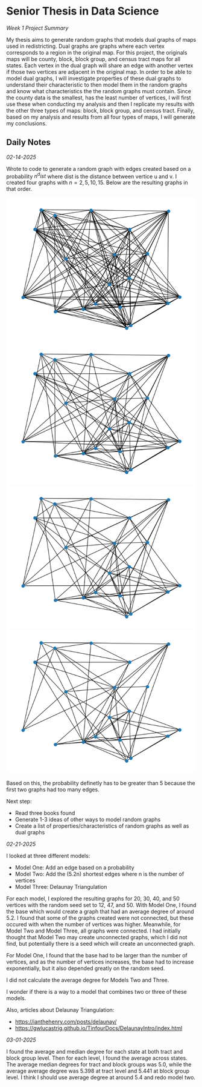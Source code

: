 # Senior Thesis in Data Science

_Week 1 Project Summary_

My thesis aims to generate random graphs that models dual graphs of maps used in redistricting. Dual graphs are graphs where each vertex corresponds to a region in the original map. For this project, the originals maps will be county, block, block group, and census tract maps for all states. Each vertex in the dual graph will share an edge with another vertex if those two vertices are adjacent in the original map. In order to be able to model dual graphs, I will investigate properties of these dual graphs to understand their characteristic to then model them in the random graphs and know what characteristics the the random graphs must contain. Since the county data is the smallest, has the least number of vertices, I will first use these when conducting my analysis and then I replicate my results with the other three types of maps: block, block group, and census tract. Finally, based on my analysis and results from all four types of maps, I will generate my conclusions.


## Daily Notes

_02-14-2025_

Wrote to code to generate a random graph with edges created based on a probability $n^dist$ where dist is the distance between vertice u and v. I created four graphs with $n = 2,5,10,15$. Below are the resulting graphs in that order.

<img src=imgs/prob_two.png/>

<img src=imgs/prob_five.png/>

<img src=imgs/prob_ten.png/>

<img src=imgs/prob_fifteen.png/>

Based on this, the probability definetly has to be greater than 5 because the first two graphs had too many edges.

Next step:
- Read three books found
- Generate 1-3 ideas of other ways to model random graphs
- Create a list of properties/characteristics of random graphs as well as dual graphs

_02-21-2025_

I looked at three different models:
- Model One: Add an edge based on a probability
- Model Two: Add the (5.2n) shortest edges where n is the number of vertices
- Model Three: Delaunay Triangulation

For each model, I explored the resulting graphs for 20, 30, 40, and 50 vertices with the random seed set to 12, 47, and 50. With Model One, I found the base which would create a graph that had an average degree of around 5.2. I found that some of the graphs created were not connected, but these occured with when the number of vertices was higher. Meanwhile, for Model Two and Model Three, all graphs were connected. I had initially thought that Model Two may create unconnected graphs, which I did not find, but potentially there is a seed which will create an unconnected graph.

For Model One, I found that the base had to be larger than the number of vertices, and as the number of vertices increases, the base had to increase exponentially, but it also depended greatly on the random seed.

I did not calculate the average degree for Models Two and Three.

I wonder if there is a way to a model that combines two or three of these models. 

Also, articles about Delaunay Triangulation:
- https://ianthehenry.com/posts/delaunay/
- https://gwlucastrig.github.io/TinfourDocs/DelaunayIntro/index.html

_03-01-2025_

I found the average and median degree for each state at both tract and block group level. Then for each level, I found the average across states. The average median degrees for tract and block groups was 5.0, while the average average degree was 5.398 at tract level and 5.441 at block group level. I think I should use average degree at around 5.4 and redo model two.

